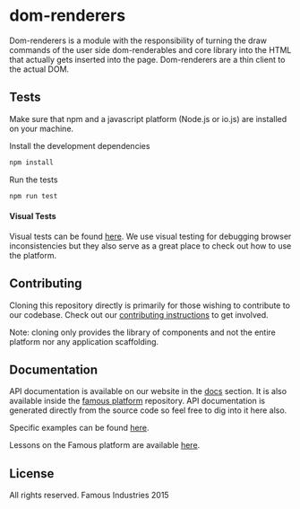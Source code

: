 dom-renderers
=================

Dom-renderers is a module with the responsibility of turning the draw commands of the user side dom-renderables and core library into the HTML that actually gets inserted into the page.  Dom-renderers are a thin client to the actual DOM.

## Tests

Make sure that npm and a javascript platform (Node.js or io.js) are installed on your machine.

Install the development dependencies

```sh
npm install
```

Run the tests

```sh
npm run test
```

#### Visual Tests

Visual tests can be found [here](http://github.com/Famous/visual-tests).  We use visual testing for debugging browser inconsistencies but they also serve as a great place to check out how to use the platform.

## Contributing

Cloning this repository directly is primarily for those wishing to contribute to our codebase. Check out our [contributing instructions](https://github.com/Famous/famous/blob/master/CONTRIBUTING.md) to get involved. 
    
Note: cloning only provides the library of components and not the entire platform nor any application scaffolding.
  
## Documentation

API documentation is available on our website in the [docs](https://famo.us/docs) section.  It is also available inside the [famous platform](https://github.com/famous/famous) repository.  API documentation is generated directly from the source code so feel free to dig into it here also.

Specific examples can be found [here](https://github.com/famous/examples).

Lessons on the Famous platform are available [here](https://famo.us/university).

## License

All rights reserved. Famous Industries 2015
